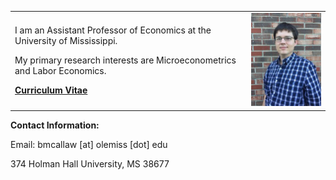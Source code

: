 
<table>
<tr>
<td width="75%">

<p>I am an Assistant Professor of Economics at the University of Mississippi. </p>

<p>My primary research interests are Microeconometrics and Labor Economics. </p>

<b><a href="files/Callaway-CV.pdf">Curriculum Vitae</a></b>

</td>

<td width="25%">

<img src="brant-photo.jpg">

</td>
</tr>
</table>



**Contact Information:**

Email: bmcallaw [at] olemiss [dot] edu

374 Holman Hall
University, MS 38677

